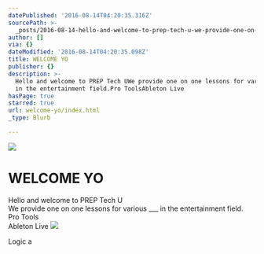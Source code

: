 ```yaml
---
datePublished: '2016-08-14T04:20:35.316Z'
sourcePath: >-
  _posts/2016-08-14-hello-and-welcome-to-prep-tech-u-we-provide-one-on-one-less.md
author: []
via: {}
dateModified: '2016-08-14T04:20:35.098Z'
title: WELCOME YO
publisher: {}
description: >-
  Hello and welcome to PREP Tech UWe provide one on one lessons for various ___
  in the entertainment field.Pro ToolsAbleton Live
hasPage: true
starred: true
url: welcome-yo/index.html
_type: Blurb

---
```

![](https://imgflo.herokuapp.com/graph/vahj1ThiexotieMo/604c197fa7acafa9c284ecf0a9a89bb2/croprotate.jpg?cropheight=503&cropwidth=507&degrees=0&input=https%3A%2F%2Fthe-grid-user-content.s3-us-west-2.amazonaws.com%2Fab3050b0-ff37-45dc-96c4-19fc5dfb08a9.jpg&x=4&y=7)

# WELCOME YO

Hello and welcome to PREP Tech U  
We provide one on one lessons for various \_\_\_ in the entertainment field.  
Pro Tools  
Ableton Live
![](https://the-grid-user-content.s3-us-west-2.amazonaws.com/30229007-ff00-4846-b225-b5d6df3c1337.jpg)

Logic a